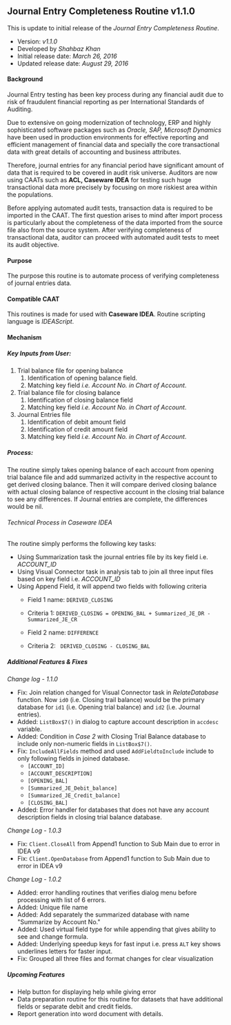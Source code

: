 ## Journal Entry Completeness Routine v1.1.0

This is update to initial release of the *Journal Entry Completeness Routine*.
- Version: *v1.1.0*
- Developed by *Shahbaz Khan*
- Initial release date: *March 26, 2016*
- Updated release date: *August 29, 2016*

#### Background
Journal Entry testing has been key process during any financial audit due to risk of fraudulent financial reporting as per International Standards of Auditing.

Due to extensive on going modernization of technology, ERP and highly sophisticated software packages such as *Oracle, SAP, Microsoft Dynamics* have been used in production environments for effective reporting and efficient management of financial data and specially the core transactional data with great details of accounting and business attributes.  

Therefore, journal entries for any financial period have significant amount of data that is required to be covered in audit risk universe. Auditors are now using CAATs such as **ACL, Caseware IDEA** for testing such huge transactional data more precisely by focusing on more riskiest area within the populations.

Before applying automated audit tests, transaction data is required to be imported in the CAAT. The first question arises to mind after import process is particularly about the completeness of the data imported from the source file also from the source system. After verifying completeness of transactional data, auditor can proceed with automated audit tests to meet its audit objective.

#### Purpose
The purpose this routine is to automate process of verifying completeness of journal entries data.

#### Compatible CAAT
This routines is made for used with **Caseware IDEA**. Routine scripting language is *IDEAScript*.

#### Mechanism

##### *Key Inputs from User:*
1. Trial balance file for opening balance
    1. Identification of opening balance field.
    2. Matching key field *i.e. Account No. in Chart of Account*.
2. Trial balance file for closing balance
    1. Identification of closing balance field
    2. Matching key field *i.e. Account No. in Chart of Account*.
3. Journal Entries file
    1. Identification of debit amount field
    2. Identification of credit amount field
    3. Matching key field *i.e. Account No. in Chart of Account*.

##### *Process:*
The routine simply takes opening balance of each account from opening trial balance file and add summarized activity in the respective account to get derived closing balance. Then it will compare derived closing balance with actual closing balance of respective account in the closing trial balance to see any differences. If Journal entries are complete, the differences would be nil.

###### *Technical Process in Caseware IDEA*
The routine simply performs the following key tasks:
* Using Summarization task the journal entries file by its key field i.e. *ACCOUNT_ID*
* Using Visual Connector task in analysis tab to join all three input files based on key field i.e. *ACCOUNT_ID*
* Using Append Field, it will append two fields with following criteria
  * Field 1 name: ```DERIVED_CLOSING```
  * Criteria 1: ``` DERIVED_CLOSING = OPENING_BAL + Summarized_JE_DR - Summarized_JE_CR ```

  * Field 2 name: ```DIFFERENCE```
  * Criteria 2: ``` DERIVED_CLOSING - CLOSING_BAL```

##### _Additional Features & Fixes_

*Change log - 1.1.0*
* Fix: Join relation changed for Visual Connector task in *RelateDatabase* function. Now ```id0``` (i.e. Closing trail balance) would be the primary database for ```id1``` (i.e. Opening trial balance) and ```id2``` (i.e. Journal entries).
* Added: ```ListBox$7()``` in dialog to capture account description in ```accdesc``` variable.
* Added: Condition in *Case 2* with Closing Trial Balance database to include only non-numeric fields in ```ListBox$7()```.
* Fix: ```IncludeAllFields``` method and used ```AddFieldtoInclude``` include to only following fields in joined database.
  - ```[ACCOUNT_ID]```
  - ```[ACCOUNT_DESCRIPTION]```
  - ```[OPENING_BAL]```
  - ```[Summarized_JE_Debit_balance]```
  - ```[Summarized_JE_Credit_balance]```
  - ```[CLOSING_BAL]```
* Added: Error handler for databases that does not have any account description fields in closing trial balance database.

*Change Log - 1.0.3*
* Fix: ```Client.CloseAll``` from Append1 function to Sub Main due to error in IDEA v9
* Fix: ```Client.OpenDatabase``` from Append1 function to Sub Main due to error in IDEA v9

*Change Log - 1.0.2*
* Added: error handling routines that verifies dialog menu before processing with list of 6 errors.
* Added: Unique file name
* Added: Add separately the summarized database with name "Summarize by Account No."
* Added: Used virtual field type for while appending that gives ability to see and change formula.
* Added: Underlying speedup keys for fast input i.e. press ```ALT``` key shows underlines letters for faster input.
* Fix: Grouped all three files and format changes for clear visualization

##### _Upcoming Features_
* Help button for displaying help while giving error
* Data preparation routine for this routine for datasets that have additional fields or separate debit and credit fields.
* Report generation into word document with details.
